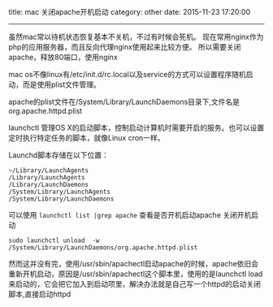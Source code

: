 title: mac 关闭apache开机启动
category: other
date: 2015-11-23 17:20:00

---
虽然mac常以待机状态恢复基本不关机，不过有时候会死机。
现在常用nginx作为php的应用服务器，而且反向代理nginx使用起来比较方便。
所以需要关闭apache，释放80端口，使用nginx

mac os不像linux有/etc/init.d/rc.local以及service的方式可以设置程序随机启动，而是使用plist文件管理。

apache的plist文件在/System/Library/LaunchDaemons目录下,文件名是org.apache.httpd.plist

launchctl 管理OS X的启动脚本，控制启动计算机时需要开启的服务。也可以设置定时执行特定任务的脚本，就像Linux cron一样。

Launchd脚本存储在以下位置：

    ~/Library/LaunchAgents    
    /Library/LaunchAgents          
    /Library/LaunchDaemons
    /System/Library/LaunchAgents
    /System/Library/LaunchDaemons

可以使用 `launchctl list |grep apache` 查看是否开机启动apache
关闭开机启动

    sudo launchctl unload  -w /System/Library/LaunchDaemons/org.apache.httpd.plist

然而这并没有完，使用/usr/sbin/apachectl启动apache的时候，apache依旧会重新开机启动，原因是/usr/sbin/apachectl这个脚本里，使用的是launchctl load来启动的，它会把它加入到启动项里，解决办法就是自己写一个httpd的启动关闭脚本,直接启动httpd